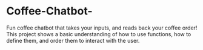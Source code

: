 # Coffee-Chatbot-
Fun coffee chatbot that takes your inputs, and reads back your coffee order!
This project shows a basic understanding of how to use functions, how to define them, and order them to interact with the user. 
